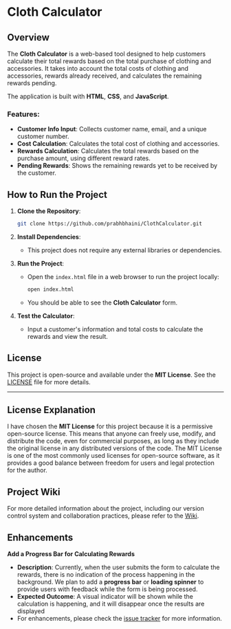 # Cloth Calculator

## Overview

The **Cloth Calculator** is a web-based tool designed to help customers calculate their total rewards based on the total purchase of clothing and accessories. It takes into account the total costs of clothing and accessories, rewards already received, and calculates the remaining rewards pending.

The application is built with **HTML**, **CSS**, and **JavaScript**.

### Features:
- **Customer Info Input**: Collects customer name, email, and a unique customer number.
- **Cost Calculation**: Calculates the total cost of clothing and accessories.
- **Rewards Calculation**: Calculates the total rewards based on the purchase amount, using different reward rates.
- **Pending Rewards**: Shows the remaining rewards yet to be received by the customer.

## How to Run the Project

1. **Clone the Repository**:
   ```bash
   git clone https://github.com/prabhbhaini/ClothCalculator.git

2. **Install Dependencies**:
   - This project does not require any external libraries or dependencies.

3. **Run the Project**:
   - Open the `index.html` file in a web browser to run the project locally:
     ```bash
     open index.html
     ```
   - You should be able to see the **Cloth Calculator** form.

4. **Test the Calculator**:
   - Input a customer's information and total costs to calculate the rewards and view the result.
## License

This project is open-source and available under the **MIT License**. See the [LICENSE](LICENSE) file for more details.

---

## License Explanation

I have chosen the **MIT License** for this project because it is a permissive open-source license. This means that anyone can freely use, modify, and distribute the code, even for commercial purposes, as long as they include the original license in any distributed versions of the code. The MIT License is one of the most commonly used licenses for open-source software, as it provides a good balance between freedom for users and legal protection for the author.

## Project Wiki

For more detailed information about the project, including our version control system and collaboration practices, please refer to the [Wiki](https://github.com/prabhbhaini/ClothCalculator/wiki/Source-Control-for-Rewards-Calculator).


## Enhancements 
**Add a Progress Bar for Calculating Rewards**
   - **Description**: Currently, when the user submits the form to calculate the rewards, there is no indication of the process happening in the background. We plan to add a **progress bar** or **loading spinner** to provide users with feedback while the form is being processed.
   - **Expected Outcome**: A visual indicator will be shown while the calculation is happening, and it will disappear once the results are displayed
   - For enhancements, please check the [issue tracker](https://github.com/prabhbhaini/ClothCalculator/issues/1) for more information.


